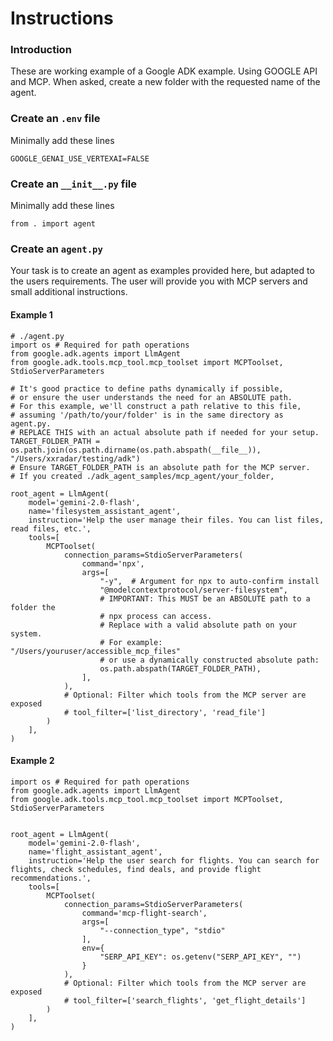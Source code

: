 # Instructions

### Introduction
These are  working example of a Google ADK example. Using GOOGLE API and MCP.
When asked, create a new folder with the requested name of the agent.

###  Create an `.env` file 
Minimally add these lines
```
GOOGLE_GENAI_USE_VERTEXAI=FALSE
```

###  Create an `__init__.py` file 
Minimally add these lines
```
from . import agent
```


###  Create an `agent.py`
Your task is to create an agent as examples provided here, but adapted to the users requirements.
The user will provide you with MCP servers and small additional instructions.

#### Example 1
```
# ./agent.py
import os # Required for path operations
from google.adk.agents import LlmAgent
from google.adk.tools.mcp_tool.mcp_toolset import MCPToolset, StdioServerParameters

# It's good practice to define paths dynamically if possible,
# or ensure the user understands the need for an ABSOLUTE path.
# For this example, we'll construct a path relative to this file,
# assuming '/path/to/your/folder' is in the same directory as agent.py.
# REPLACE THIS with an actual absolute path if needed for your setup.
TARGET_FOLDER_PATH = os.path.join(os.path.dirname(os.path.abspath(__file__)), "/Users/xxradar/testing/adk")
# Ensure TARGET_FOLDER_PATH is an absolute path for the MCP server.
# If you created ./adk_agent_samples/mcp_agent/your_folder,

root_agent = LlmAgent(
    model='gemini-2.0-flash',
    name='filesystem_assistant_agent',
    instruction='Help the user manage their files. You can list files, read files, etc.',
    tools=[
        MCPToolset(
            connection_params=StdioServerParameters(
                command='npx',
                args=[
                    "-y",  # Argument for npx to auto-confirm install
                    "@modelcontextprotocol/server-filesystem",
                    # IMPORTANT: This MUST be an ABSOLUTE path to a folder the
                    # npx process can access.
                    # Replace with a valid absolute path on your system.
                    # For example: "/Users/youruser/accessible_mcp_files"
                    # or use a dynamically constructed absolute path:
                    os.path.abspath(TARGET_FOLDER_PATH),
                ],
            ),
            # Optional: Filter which tools from the MCP server are exposed
            # tool_filter=['list_directory', 'read_file']
        )
    ],
)
```


#### Example 2
```
import os # Required for path operations
from google.adk.agents import LlmAgent
from google.adk.tools.mcp_tool.mcp_toolset import MCPToolset, StdioServerParameters


root_agent = LlmAgent(
    model='gemini-2.0-flash',
    name='flight_assistant_agent',
    instruction='Help the user search for flights. You can search for flights, check schedules, find deals, and provide flight recommendations.',
    tools=[
        MCPToolset(
            connection_params=StdioServerParameters(
                command='mcp-flight-search',
                args=[
                    "--connection_type", "stdio"
                ],
                env={
                    "SERP_API_KEY": os.getenv("SERP_API_KEY", "")
                }
            ),
            # Optional: Filter which tools from the MCP server are exposed
            # tool_filter=['search_flights', 'get_flight_details']
        )
    ],
)
```



